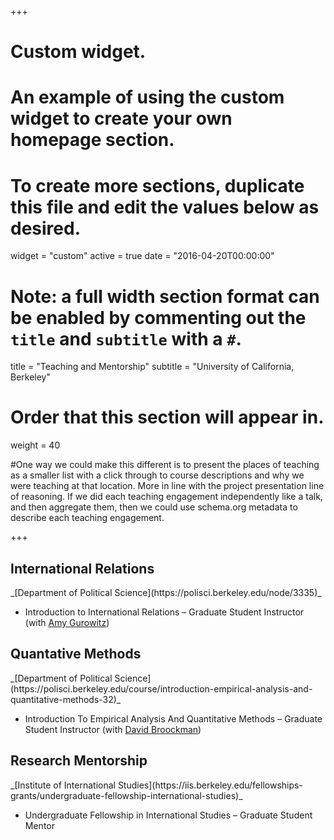 +++
# Custom widget.
# An example of using the custom widget to create your own homepage section.
# To create more sections, duplicate this file and edit the values below as desired.
widget = "custom"
active = true
date = "2016-04-20T00:00:00"

# Note: a full width section format can be enabled by commenting out the `title` and `subtitle` with a `#`.
title = "Teaching and Mentorship"
subtitle = "University of California, Berkeley"


# Order that this section will appear in.
weight = 40

#One way we could make this different is to present the places of teaching as a smaller list with a click through to course descriptions and why we were teaching at that location. More in line with the project presentation line of reasoning. If we did each teaching engagement independently like a talk, and then aggregate them, then we could use schema.org metadata to describe each teaching engagement.

+++
<h2>International Relations</h2>
_[Department of Political Science](https://polisci.berkeley.edu/node/3335)_

+ Introduction to International Relations – Graduate Student Instructor (with [Amy Gurowitz](https://polisci.berkeley.edu/people/person/amy-gurowitz))


<h2>Quantative Methods</h2>
_[Department of Political Science](https://polisci.berkeley.edu/course/introduction-empirical-analysis-and-quantitative-methods-32)_

+ Introduction To Empirical Analysis And Quantitative Methods – Graduate Student Instructor (with [David Broockman](https://polisci.berkeley.edu/people/person/david-edward-broockman))


<h2>Research Mentorship</h2>
_[Institute of International Studies](https://iis.berkeley.edu/fellowships-grants/undergraduate-fellowship-international-studies)_

+ Undergraduate Fellowship in International Studies – Graduate Student Mentor
